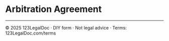 # Arbitration Agreement

---

© 2025 123LegalDoc · DIY form · Not legal advice · Terms: 123LegalDoc.com/terms
